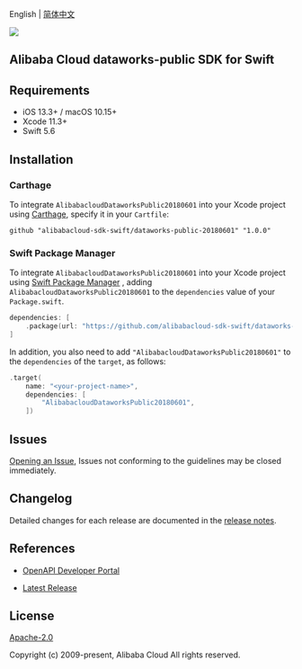 English | [简体中文](README-CN.md)

![](https://aliyunsdk-pages.alicdn.com/icons/AlibabaCloud.svg)

## Alibaba Cloud dataworks-public SDK for Swift

## Requirements

- iOS 13.3+ / macOS 10.15+
- Xcode 11.3+
- Swift 5.6

## Installation

### Carthage

To integrate `AlibabacloudDataworksPublic20180601` into your Xcode project using [Carthage](https://github.com/Carthage/Carthage), specify it in your `Cartfile`:

```ogdl
github "alibabacloud-sdk-swift/dataworks-public-20180601" "1.0.0"
```

### Swift Package Manager

To integrate `AlibabacloudDataworksPublic20180601` into your Xcode project using [Swift Package Manager](https://swift.org/package-manager/) , adding `AlibabacloudDataworksPublic20180601` to the `dependencies` value of your `Package.swift`.

```swift
dependencies: [
    .package(url: "https://github.com/alibabacloud-sdk-swift/dataworks-public-20180601.git", from: "1.0.0")
]
```

In addition, you also need to add `"AlibabacloudDataworksPublic20180601"` to the `dependencies` of the `target`, as follows:

```swift
.target(
    name: "<your-project-name>",
    dependencies: [
        "AlibabacloudDataworksPublic20180601",
    ])
```

## Issues

[Opening an Issue](https://github.com/alibabacloud-sdk-swift/dataworks-public-20180601/issues/new), Issues not conforming to the guidelines may be closed immediately.

## Changelog

Detailed changes for each release are documented in the [release notes](./ChangeLog.txt).

## References

* [OpenAPI Developer Portal](https://next.api.alibabacloud.com/home)
- [Latest Release](https://github.com/alibabacloud-sdk-swift/dataworks-public-20180601)

## License

[Apache-2.0](http://www.apache.org/licenses/LICENSE-2.0)

Copyright (c) 2009-present, Alibaba Cloud All rights reserved.
